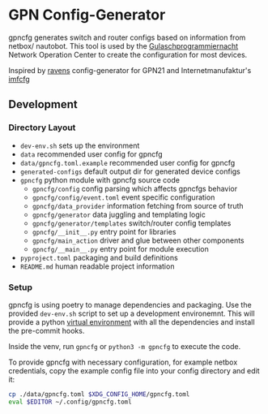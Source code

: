 # GPN Config-Generator

gpncfg generates switch and router configs based on information from netbox/
nautobot. This tool is used by the [Gulaschprogrammiernacht](https://gulas.ch)
Network Operation Center to create the configuration for most devices.

Inspired by [ravens](https://github.com/blackdotraven) config-generator for
GPN21 and Internetmanufaktur's [imfcfg](https://github.com/lub-dub/imfcfg)

## Development

### Directory Layout

* `dev-env.sh` sets up the environment
* `data` recommended user config for gpncfg
* `data/gpncfg.toml.example` recommended user config for gpncfg
* `generated-configs` default output dir for generated device configs
* `gpncfg` python module with gpncfg source code
  * `gpncfg/config` config parsing which affects gpncfgs behavior
  * `gpncfg/config/event.toml` event specific configuration
  * `gpncfg/data_provider` information fetching from source of truth
  * `gpncfg/generator` data juggling and templating logic
  * `gpncfg/generator/templates` switch/router config templates
  * `gpncfg/__init__.py` entry point for libraries
  * `gpncfg/main_action` driver and glue between other components
  * `gpncfg/__main__.py` entry point for module execution
* `pyproject.toml` packaging and build definitions
* `README.md` human readable project information

### Setup

gpncfg is using poetry to manage dependencies and packaging. Use the provided
`dev-env.sh` script to set up a development environemnt. This will provide a
python [virtual environment](https://packaging.python.org/en/latest/guides/installing-using-pip-and-virtual-environments/#activate-a-virtual-environment)
with all the dependencies and install the pre-commit hooks.

Inside the venv, run `gpncfg` or `python3 -m gpncfg` to execute the code.

To provide gpncfg with necessary configuration, for example netbox credentials,
copy the example config file into your config directory and edit it:

``` bash
cp ./data/gpncfg.toml $XDG_CONFIG_HOME/gpncfg.toml
eval $EDITOR ~/.config/gpncfg.toml
```
